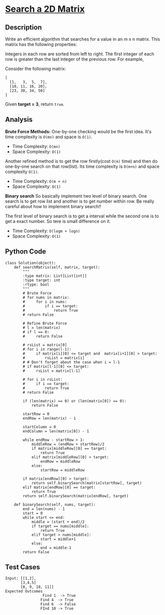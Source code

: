 # [Search a 2D Matrix](https://leetcode.com/problems/search-a-2d-matrix/)

## Description
Write an efficient algorithm that searches for a value in an m x n matrix. This matrix has the following properties:

Integers in each row are sorted from left to right.
The first integer of each row is greater than the last integer of the previous row.
For example,

Consider the following matrix:

~~~
[
  [1,   3,  5,  7],
  [10, 11, 16, 20],
  [23, 30, 34, 50]
]
~~~
Given **target = 3**, return `true`.
## Analysis
**Brute Force Methods:** One-by-one checking would be the first idea. It's time complexity is `O(mn)` and space is `O(1)`. 

* Time Complexity: `O(mn)`
* Space Complexity: `O(1)`

Another refined method is to get the row firstly(cost `O(m)` time) and then do one-by-one search on that row(list). Its time complexity is `O(m+n)` and space complexity `O(1)`.

* Time Complexity: `O(m + n)`
* Space Complexity: `O(1)`

**Binary search** So basically implement two level of binary search. One search is to get row list and another is to get number within row. Be really careful about how to implement binary search!!

The first level of binary search is to get a interval while the second one is to get a exact number. So tere is small difference on it.

* Time Complexity: `O(logm + logn)`
* Space Complexity: `O(1)`

## Python Code
~~~
class Solution(object):
    def searchMatrix(self, matrix, target):
        """
        :type matrix: List[List[int]]
        :type target: int
        :rtype: bool
        """
        # Brute Force        
        # for nums in matrix:
        #     for i in nums:
        #         if i == target:
        #             return True
        # return False
        
        # Refine Brute Force
        # l = len(matrix)
        # if l == 0:
        #     return False
            
        # rsList = matrix[0]
        # for i in range(l-1):
        #     if matrix[i][0] <= target and  matrix[i+1][0] > target:
        #         rsList = matrix[i]
        # # Don't forget about the case when i = l-1
        # if matrix[l-1][0] <= target:
        #     rsList = matrix[l-1]
        
        # for i in rsList:
        #     if i == target:
        #         return True
        # return False
        
        if (len(matrix) == 0) or (len(matrix[0]) == 0):
            return False
        
        startRow = 0
        endRow = len(matrix) - 1
        
        startColumn = 0
        endColumn = len(matrix[0]) - 1

        while endRow - startRow > 1:
            middleRow = (endRow + startRow)/2
            if matrix[middleRow][0] == target:
                return True
            elif matrix[middleRow][0] > target:
                endRow = middleRow
            else:
                startRow = middleRow
        
        if matrix[endRow][0] > target:
            return self.binarySearch(matrix[startRow], target)
        elif matrix[endRow][0] == target:
            return True
        return self.binarySearch(matrix[endRow], target)
        
    def binarySearch(self, nums, target):
        end = len(nums) - 1
        start = 0
        while start <= end:
            middle = (start + end)/2
            if target == nums[middle]:
                return True
            elif target > nums[middle]:
                start = middle+1
            else:
                end = middle-1
        return False
~~~

## Test Cases
~~~
Input: [[1,2],
       [3,4,5]
       [8, 9, 10, 11]]  
Expected Outcomes      			
				 Find 1  -> True
    		    Find 4  -> True
    		    Find 6  -> False
    		    FInd 10 -> True	    
~~~